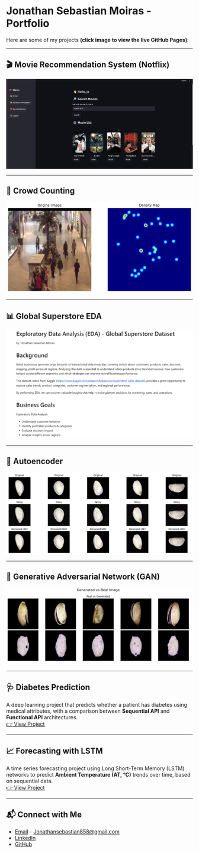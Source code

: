 # Jonathan Sebastian Moiras - Portfolio

Here are some of my projects **(click image to view the live GitHub Pages)**:

---

## 🎬 Movie Recommendation System (Notflix)
[![Notflix Preview](/assets/Notflix1.png)](https://sebastianmoiras.github.io/movie-recommendation-system/)

---

## 👥 Crowd Counting
[![Crowd Counting Preview](/assets/CrowdCounting1.png)](https://sebastianmoiras.github.io/Crowd-Counting/)

---

## 📊 Global Superstore EDA
[![Superstore Preview](/assets/EDA.png)](https://sebastianmoiras.github.io/Exploratory-Data-Analysis---Global-Superstore/)

---

## 🧩 Autoencoder
[![Autoencoder Preview](/assets/AE1.png)](https://sebastianmoiras.github.io/Auto-Encoder/)

---

## 🎨 Generative Adversarial Network (GAN)
[![GAN Preview](/assets/GAN1.png)](https://sebastianmoiras.github.io/GAN/)

---

## 🩺 Diabetes Prediction
A deep learning project that predicts whether a patient has diabetes using medical attributes, with a comparison between **Sequential API** and **Functional API** architectures.  
[👉 View Project](https://sebastianmoiras.github.io/Diabetes-Prediction/)

---

## 📈 Forecasting with LSTM
A time series forecasting project using Long Short-Term Memory (LSTM) networks to predict **Ambient Temperature (AT, °C)** trends over time, based on sequential data.  
[👉 View Project](https://sebastianmoiras.github.io/Forecasting-with-LSTM/)

---

## 📬 Connect with Me
- [Email](mailto:jonathansebastian858@email.com) - Jonathansebastian858@gmail.com  
- [LinkedIn](https://www.linkedin.com/in/jonathan-sebastian-9212b0291)  
- [GitHub](https://github.com/sebastianmoiras)

